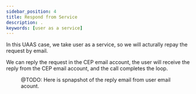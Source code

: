 ```yaml
---
sidebar_position: 4
title: Respond from Service
description: .
keywords: [user as a service]
---
```

In this UAAS case, we take user as a service, so we will acturally repay the request by email.

We can reply the request in the CEP email account, the user will receive the reply from the CEP email account, and the call completes the loop.

<figure>
@TODO: Here is spnapshot of the reply email from user email acount.
</figure>